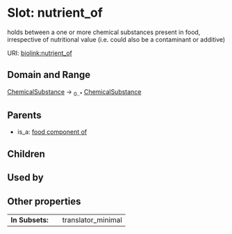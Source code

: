 
# Slot: nutrient_of


holds between a one or more chemical substances present in food, irrespective of nutritional value (i.e. could also be a contaminant or additive)

URI: [biolink:nutrient_of](https://w3id.org/biolink/vocab/nutrient_of)


## Domain and Range

[ChemicalSubstance](ChemicalSubstance.md) &#8594;  <sub>0..*</sub> [ChemicalSubstance](ChemicalSubstance.md)

## Parents

 *  is_a: [food component of](food_component_of.md)

## Children


## Used by


## Other properties

|  |  |  |
| --- | --- | --- |
| **In Subsets:** | | translator_minimal |

